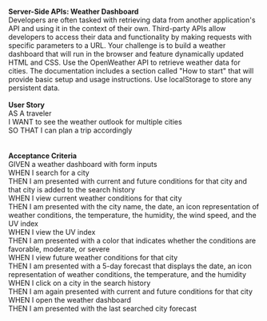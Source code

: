 <B>Server-Side APIs: Weather Dashboard</b><br>
Developers are often tasked with retrieving data from another application's API and using it in the context of their own. Third-party APIs allow developers to access their data and functionality by making requests with specific parameters to a URL. Your challenge is to build a weather dashboard that will run in the browser and feature dynamically updated HTML and CSS.
Use the OpenWeather API to retrieve weather data for cities. The documentation includes a section called "How to start" that will provide basic setup and usage instructions. Use localStorage to store any persistent data.
<BR><BR>
  <B>User Story</b><br>
AS A traveler<br>
I WANT to see the weather outlook for multiple cities<Br>
SO THAT I can plan a trip accordingly<br>
<BR><BR>
  <B>Acceptance Criteria</b><BR>
GIVEN a weather dashboard with form inputs<BR>
WHEN I search for a city<br>
THEN I am presented with current and future conditions for that city and that city is added to the search history<br>
WHEN I view current weather conditions for that city<Br>
THEN I am presented with the city name, the date, an icon representation of weather conditions, the temperature, the humidity, the wind speed, and the UV index<Br>
WHEN I view the UV index<br>
THEN I am presented with a color that indicates whether the conditions are favorable, moderate, or severe<br>
WHEN I view future weather conditions for that city<br>
THEN I am presented with a 5-day forecast that displays the date, an icon representation of weather conditions, the temperature, and the humidity<br>
WHEN I click on a city in the search history<BR>
THEN I am again presented with current and future conditions for that city<Br>
WHEN I open the weather dashboard<br>
THEN I am presented with the last searched city forecast<br>
